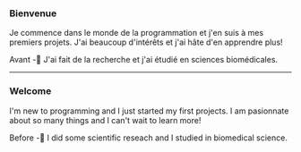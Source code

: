 ### Bienvenue 

Je commence dans le monde de la programmation et j'en suis à mes premiers projets. J'ai beaucoup d'intérêts et j'ai hâte d'en apprendre plus!

Avant 
-🔬 J'ai fait de la recherche et j'ai étudié en sciences biomédicales. 

----------------------------------------------------------------
### Welcome
I'm new to programming and I just started my first projects. I am pasionnate about so many things and I can't wait to learn more!

Before
-🔬 I did some scientific reseach and I studied in biomedical science. 
